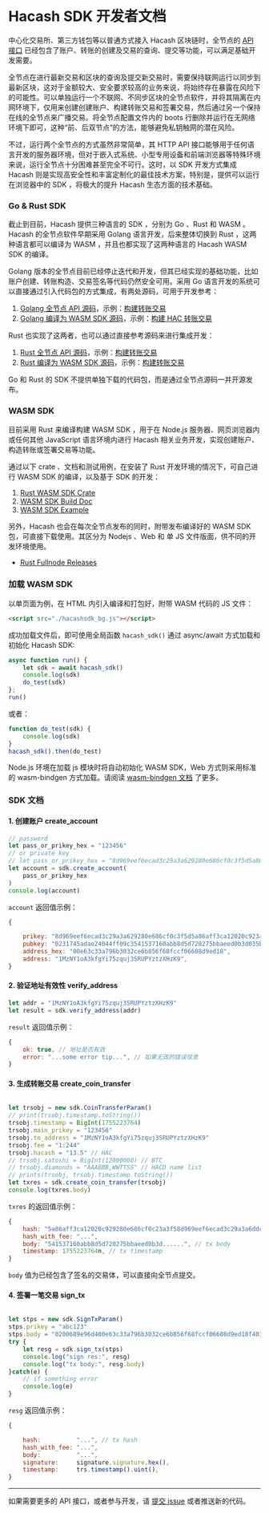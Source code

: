 Hacash SDK 开发者文档
===

中心化交易所、第三方钱包等以普通方式接入 Hacash 区块链时，全节点的 [ API 接口](https://github.com/hacash/doc-chinese/blob/main/server/fullnode_api_doc.md) 已经包含了账户、转账的创建及交易的查询、提交等功能，可以满足基础开发需要。

全节点在进行最新交易和区块的查询及提交新交易时，需要保持联网运行以同步到最新区块，这对于金额较大、安全要求较高的业务来说，将始终存在暴露在风险下的可能性。可以单独运行一个不联网、不同步区块的全节点软件，并将其隔离在内网环境下，仅用来创建创建账户、构建转账交易和签署交易，然后通过另一个保持在线的全节点来广播交易。将全节点配置文件内的 boots 行删除并运行在无网络环境下即可，这种“前、后双节点”的方法，能够避免私钥触网的潜在风险。

不过，运行两个全节点的方式虽然非常简单，其 HTTP API 接口能够用于任何语言开发的服务器环境，但对于嵌入式系统、小型专用设备和前端浏览器等特殊环境来说，运行全节点十分困难甚至完全不可行。这时，以 SDK 开发方式集成 Hacash 则是实现高安全性和丰富定制化的最佳技术方案，特别是，提供可以运行在浏览器中的 SDK ，将极大的提升 Hacash 生态方面的技术基础。

### Go & Rust SDK

截止到目前，Hacash 提供三种语言的 SDK ，分别为 Go 、Rust 和 WASM 。Hacash 的全节点软件早期采用 Golang 语言开发，后来整体切换到 Rust ，这两种语言都可以编译为 WASM ，并且也都实现了这两种语言的 Hacash WASM SDK 的编译。

Golang 版本的全节点目前已经停止迭代和开发，但其已经实现的基础功能，比如账户创建、转账构造、交易签名等代码仍然安全可用。采用 Go 语言开发的系统可以直接通过引入代码包的方式集成，有两处源码，可用于开发参考：

1. [Golang 全节点 API 源码](https://github.com/hacash/service/blob/master/rpc)，示例：[构建转账交易](https://github.com/hacash/service/blob/master/rpc/createTransferTx.go)
2. [Golang 编译为 WASM SDK 源码](https://github.com/hacash/jssdk/blob/main/wasmsdk/hac_transfer.go)，示例：[构建 HAC 转账交易](https://github.com/hacash/jssdk/blob/main/wasmsdk/hac_transfer.go)

Rust 也实现了这两者，也可以通过直接参考源码来进行集成开发：

1. [Rust 全节点 API 源码](https://github.com/hacash/fullnode/tree/main/server/src/api)，示例：[构建转账交易](https://github.com/hacash/fullnode/blob/main/server/src/api/create_transfer.rs)
2. [Rust 编译为 WASM SDK 源码](https://github.com/hacash/fullnode/tree/main/sdk/src)，示例：[构建转账交易](https://github.com/hacash/fullnode/blob/main/sdk/src/coin.rs)

Go 和 Rust 的 SDK 不提供单独下载的代码包，而是通过全节点源码一并开源发布。

### WASM SDK 

目前采用 Rust 来编译构建 WASM SDK ，用于在 Node.js 服务器、网页浏览器内或任何其他 JavaScript 语言环境内进行 Hacash 相关业务开发，实现创建账户、构造转账或签署交易等功能。

通过以下 crate 、文档和测试用例，在安装了 Rust 开发环境的情况下，可自己进行 WASM SDK 的编译，以及基于 SDK 的开发：

1. [Rust WASM SDK Crate](https://github.com/hacash/fullnode/tree/main/sdk)
2. [WASM SDK Build Doc](https://github.com/hacash/fullnode/tree/main/sdk/README.md)
3. [WASM SDK Example](https://github.com/hacash/fullnode/tree/main/sdk/tests/test.html)

另外，Hacash 也会在每次全节点发布的同时，附带发布编译好的 WASM SDK 包，可直接下载使用。其区分为 Nodejs 、Web 和 单 JS 文件版面，供不同的开发环境使用。

- [Rust Fullnode Releases](https://github.com/hacash/fullnode/releases)

### 加载 WASM SDK

以单页面为例，在 HTML 内引入编译和打包好，附带 WASM 代码的 JS 文件：

```html
<script src="./hacashsdk_bg.js"></script>
```

成功加载文件后，即可使用全局函数 `hacash_sdk()` 通过 async/await 方式加载和初始化 Hacash SDK:

```js
async function run() {
    let sdk = await hacash_sdk()
    console.log(sdk)
    do_test(sdk)
};
run()
```

或者：

```js
function do_test(sdk) {
    console.log(sdk)
}
hacash_sdk().then(do_test)
```

Node.js 环境在加载 js 模块时将自动初始化 WASM SDK，Web 方式则采用标准的 wasm-bindgen 方式加载。请阅读 [wasm-bindgen 文档](https://wasm.rust-lang.net.cn/docs/wasm-bindgen/) 了更多。


### SDK 文档

#### 1. 创建账户 create_account

```js
// password
let pass_or_prikey_hex = "123456"
// or private key
// let pass_or_prikey_hex = "8d969eef6ecad3c29a3a629280e686cf0c3f5d5a86aff3ca12020c923adc6c92"
let account = sdk.create_account(
    pass_or_prikey_hex
)
console.log(account)
```

`account` 返回值示例：

```js
{

    prikey: "8d969eef6ecad3c29a3a629280e686cf0c3f5d5a86aff3ca12020c923adc6c92",
    pubkey: "0231745adae24044ff09c3541537160abb8d5d720275bbaeed0b3d035b1e8b263c",
    address_hex: "00e63c33a796b3032ce6b856f68fccf06608d9ed18",
    address: "1MzNY1oA3kfgYi75zquj3SRUPYztzXHzK9",
}
```

#### 2. 验证地址有效性 verify_address

```js
let addr = "1MzNY1oA3kfgYi75zquj3SRUPYztzXHzK9"
let result = sdk.verify_address(addr)
```

`result` 返回值示例：

```js
{
    ok: true, // 地址是否有效
    error: "...some error tip...", // 如果无效的错误信息
}
```

#### 3. 生成转账交易 create_coin_transfer

```js

let trsobj = new sdk.CoinTransferParam()
// print(trsobj.timestamp.toString())
trsobj.timestamp = BigInt(1755223764)
trsobj.main_prikey = "123456"
trsobj.to_address = "1MzNY1oA3kfgYi75zquj3SRUPYztzXHzK9"
trsobj.fee = "1:244"
trsobj.hacash = "13.5" // HAC
// trsobj.satoshi = BigInt(12000000) // BTC
// trsobj.diamonds = "AAABBB,WWTTSS" // HACD name list
// prints(trsobj, trsobj.timestamp.toString())
let txres = sdk.create_coin_transfer(trsobj)
console.log(txres.body)

```

`txres` 的返回值示例：

```js
{
    hash: "5a86aff3ca12020c929280e686cf0c23a3f58d969eef6ecad3c29a3a6ddc6c92", // tx hash
    hash_with_fee: "...",
    body: "541537160abb8d5d720275bbaeed0b3d......", // tx body
    timestamp: 1755223764n, // tx timestamp
}
```

`body` 值为已经包含了签名的交易体，可以直接向全节点提交。


#### 4. 签署一笔交易 sign_tx

```js

let stps = new sdk.SignTxParam()
stps.prikey = "abc123"
stps.body = "0200689e96d400e63c33a796b3032ce6b856f68fccf06608d9ed18f401010002000100e63c33a796b3032ce6b856f68fccf06608d9ed18f8010c000a00e63c33a796b3032ce6b856f68fccf06608d9ed180000000000b71b0000010231745adae24044ff09c3541537160abb8d5d720275bbaeed0b3d035b1e8b263c9b607f2bd9e1031536c13741facb78585755c116aa7d10628ebc2adbb4be96493bc1bb8ac6c3e78dee6717b9c4a27280b698efc91097d5900418a59c9d8e7ac30000" // tx body
try {
    let resg = sdk.sign_tx(stps)
    console.log("sign res:", resg)
    console.log("tx body:", resg.body)
}catch(e) {
    // if something error
    console.log(e)
}
```

`resg` 返回值示例：

```js
{

    hash:          "...", // tx hash
    hash_with_fee: "...",
    body:          "...", 
    signature:     signature.signature.hex(),
    timestamp:     trs.timestamp().uint(),
}
```

---

如果需要更多的 API 接口，或者参与开发，请 [提交 issue](https://github.com/hacash/fullnode/issues) 或者推送新的代码。


